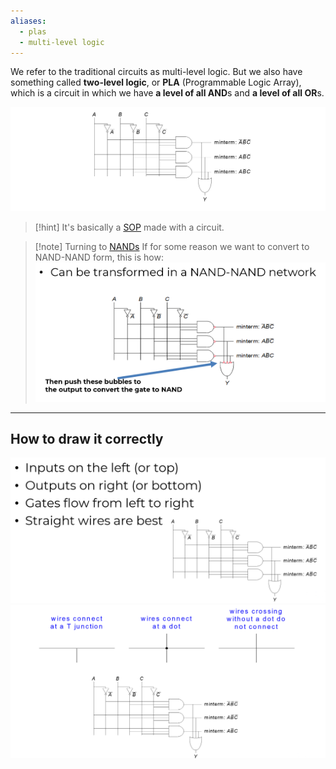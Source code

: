 ```yaml
---
aliases:
  - plas
  - multi-level logic
---
```

We refer to the traditional circuits as multi-level logic.
But we also have something called **two-level logic**, or **PLA** (Programmable Logic Array), which is a circuit in which we have **a level of all AND**s and **a level of all OR**s.

![](../z_images/Pasted%20image%2020250113143208.png)


> [!hint]
> It's basically a [SOP](4.%20SOP%20&%20POS.md) made with a circuit.

> [!note] Turning to [NANDs](7.%20De%20Morgan's%20Theorem.md)
> If for some reason we want to convert to NAND-NAND form, this is how:
> ![](../z_images/Pasted%20image%2020250113143611.png)

---

## How to draw it correctly

![](../z_images/Pasted%20image%2020250113143756.png)
![](../z_images/Pasted%20image%2020250113143845.png)